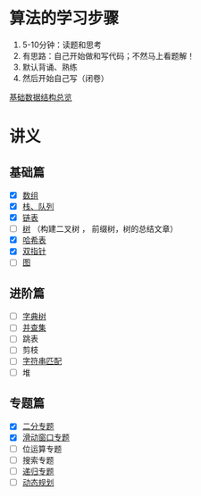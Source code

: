 # 算法的学习步骤

1. 5-10分钟：读题和思考
2. 有思路：自己开始做和写代码；不然马上看题解！
3. 默认背诵、熟练
4. 然后开始自己写（闭卷）

[基础数据结构总览](https://github.com/leetcode-pp/91alg-2/blob/master/lecture/basic-01.md)

# 讲义

## 基础篇

- [x] [数组](/leetcode/讲义/基础篇/数组.md)
- [x] [栈、队列](/leetcode/讲义/基础篇/栈、队列.md)
- [x] [链表](/leetcode/讲义/基础篇/链表.md)
- [ ] [树](/leetcode/讲义/基础篇/树.md) （构建二叉树 ， 前缀树，树的总结文章）
- [x] [哈希表](/leetcode/讲义/基础篇/哈希表.md)
- [x] [双指针](/leetcode/讲义/基础篇/双指针.md)
- [ ] [图](/leetcode/讲义/基础篇/图.md)

## 进阶篇

- [ ] [字典树](/leetcode/讲义/进阶篇/字典树.md)
- [ ] [并查集](/leetcode/讲义/进阶篇/并查集.md)
- [ ] 跳表
- [ ] 剪枝
- [ ] [字符串匹配](/leetcode/讲义/进阶篇/字符串匹配.md)
- [ ] 堆

## 专题篇

- [x] [二分专题](/leetcode/讲义/专题篇/二分查找.md)
- [x] [滑动窗口专题](/leetcode/讲义/专题篇/滑动窗口.md)
- [ ] 位运算专题
- [ ] 搜索专题
- [ ] [递归专题](/leetcode/讲义/专题篇/递归.md)
- [ ] [动态规划](/leetcode/讲义/专题篇/动态规划.md)

